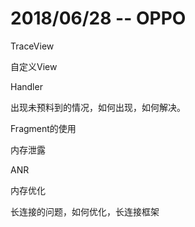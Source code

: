 # 2018/06/28 -- OPPO

TraceView

自定义View

Handler

出现未预料到的情况，如何出现，如何解决。

Fragment的使用

内存泄露

ANR

内存优化

长连接的问题，如何优化，长连接框架